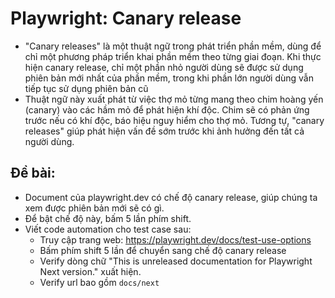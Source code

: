 # Playwright: Canary release
- "Canary releases" là một thuật ngữ trong phát triển phần mềm, dùng để chỉ một phương pháp triển khai phần mềm theo từng giai đoạn. Khi thực hiện canary release, chỉ một phần nhỏ người dùng sẽ được sử dụng phiên bản mới nhất của phần mềm, trong khi phần lớn người dùng vẫn tiếp tục sử dụng phiên bản cũ
- Thuật ngữ này xuất phát từ việc thợ mỏ từng mang theo chim hoàng yến (canary) vào các hầm mỏ để phát hiện khí độc. Chim sẽ có phản ứng trước nếu có khí độc, báo hiệu nguy hiểm cho thợ mỏ. Tương tự, "canary releases" giúp phát hiện vấn đề sớm trước khi ảnh hưởng đến tất cả người dùng.

## Đề bài:
- Document của playwright.dev có chế độ canary release, giúp chúng ta xem được phiên bản mới sẽ có gì.
- Để bật chế độ này, bấm 5 lần phím shift.
- Viết code automation cho test case sau:
  - Truy cập trang web: https://playwright.dev/docs/test-use-options
  - Bấm phím shift 5 lần để chuyển sang chế độ canary release
  - Verify dòng chữ "This is unreleased documentation for Playwright Next version." xuất hiện.
  - Verify url bao gồm `docs/next`